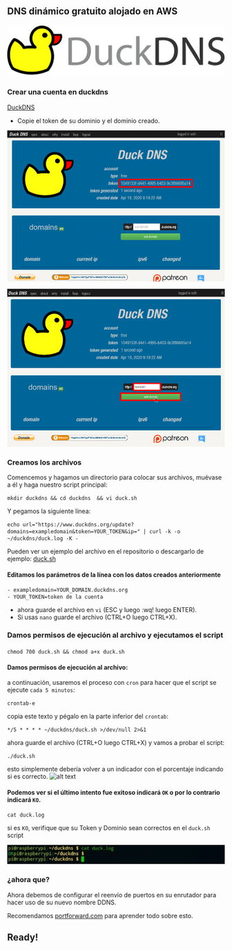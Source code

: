 ## DNS dinámico gratuito alojado en AWS
<p align="center">
  <img src="https://github.com/JuanRodenas/Duckdns/blob/main/files/duckdns_logo.png"
       width="700"/>
</p>

### Crear una cuenta en duckdns
[DuckDNS](https://www.duckdns.org)
- Copie el token de su dominio y el dominio creado.

![alt text](https://github.com/JuanRodenas/Duckdns/blob/main/files/token-duckdns.png)

![alt text](https://github.com/JuanRodenas/Duckdns/blob/main/files/Dominio-duckdns.png)


### Creamos los archivos 
Comencemos y hagamos un directorio para colocar sus archivos, muévase a él y haga nuestro script principal:
```
mkdir duckdns && cd duckdns  && vi duck.sh
```
Y pegamos la siguiente línea:
```
echo url="https://www.duckdns.org/update?domains=exampledomain&token=YOUR_TOKEN&ip=" | curl -k -o ~/duckdns/duck.log -K -
```
Pueden ver un ejemplo del archivo en el repositorio o descargarlo de ejemplo:
[duck.sh](https://github.com/JuanRodenas/Duckdns/blob/main/duck.sh)


#### Editamos los parámetros de la línea con los datos creados anteriormente
```
- exampledomain=YOUR_DOMAIN.duckdns.org
- YOUR_TOKEN=token de la cuenta
```
- ahora guarde el archivo en `vi` (ESC y luego :wq! luego ENTER).
- Si usas `nano` guarde el archivo (CTRL+O luego CTRL+X).

### Damos permisos de ejecución al archivo y ejecutamos el script
#### 
```
chmod 700 duck.sh && chmod a+x duck.sh
```

#### Damos permisos de ejecución al archivo:
a continuación, usaremos el proceso con `cron` para hacer que el script se ejecute `cada 5 minutos`:
```
crontab-e
```
copia este texto y pégalo en la parte inferior del `crontab`:
```
*/5 * * * * ~/duckdns/duck.sh >/dev/null 2>&1
```
ahora guarde el archivo (CTRL+O luego CTRL+X) y vamos a probar el script:
```
./duck.sh
```
esto simplemente debería volver a un indicador con el porcentaje indicando si es correcto.
![alt text](https://github.com/JuanRodenas/Duckdns/blob/main/files/duckDNS_ejecuci%C3%B3n.jpg)


#### Podemos ver si el último intento fue exitoso indicará `OK` o por lo contrario indicará `KO`.
```
cat duck.log
```
si es `KO`, verifique que su Token y Dominio sean correctos en el `duck.sh` script

![alt text](https://github.com/JuanRodenas/Duckdns/blob/main/files/duckDNS_log.jpg)


### ¿ahora que?
Ahora debemos de configurar el reenvío de puertos en su enrutador para hacer uso de su nuevo nombre DDNS.

Recomendamos [portforward.com](https://portforward.com/) para aprender todo sobre esto.

## Ready!
